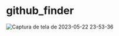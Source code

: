 # github_finder
![Captura de tela de 2023-05-22 23-53-36](https://github.com/Rafavgb/github_finder/assets/77709584/2edfbc51-4cc7-4499-a22c-b6f8db552eb5)
